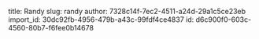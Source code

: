 title: Randy
slug: randy
author: 7328c14f-7ec2-4511-a24d-29a1c5ce23eb
import_id: 30dc92fb-4956-479b-a43c-99fdf4ce4837
id: d6c900f0-603c-4560-80b7-f6fee0b14678
